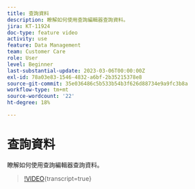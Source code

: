 ```yaml
---
title: 查詢資料
description: 瞭解如何使用查詢編輯器查詢資料。
jira: KT-11924
doc-type: feature video
activity: use
feature: Data Management
team: Customer Care
role: User
level: Beginner
last-substantial-update: 2023-03-06T00:00:00Z
exl-id: 78a03e83-1546-4832-a6bf-2b35215378e8
source-git-commit: 35e036486c5b533b54b3f626d88734e9a9fc3b8a
workflow-type: tm+mt
source-wordcount: '22'
ht-degree: 18%

---
```


# 查詢資料

瞭解如何使用查詢編輯器查詢資料。

>[!VIDEO](https://video.tv.adobe.com/v/3415814?quality=12&learn=on){transcript=true}
